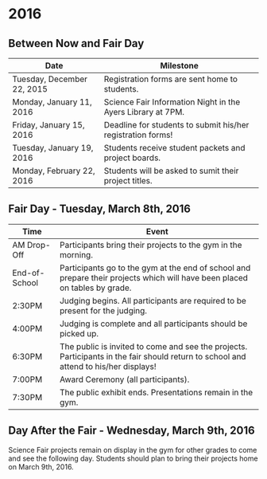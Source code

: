 # 2016

## Between Now and Fair Day

| Date                       | 	Milestone                                                              |
|----------------------------|-------------------------------------------------------------------------|
| Tuesday, December 22, 2015 |	Registration forms are sent home to students.                          |
| Monday, January 11, 2016   |	Science Fair Information Night in the Ayers Library at 7PM.            |
| Friday, January 15, 2016   |	Deadline for students to submit his/her registration forms!              |
| Tuesday, January 19, 2016  |	Students receive student packets and project boards.                   |
| Monday, February 22, 2016	 | Students will be asked to sumit their project titles.                   |

## Fair Day - Tuesday, March 8th, 2016

| Time                       | Event                                                                   |
|----------------------------|-------------------------------------------------------------------------|
| AM Drop-Off                | Participants bring their projects to the gym in the morning.            |
| End-of-School              | Participants go to the gym at the end of school and prepare their projects which will have been placed on tables by grade. |
| 2:30PM	                   | Judging begins. All participants are required to be present for the judging. |
| 4:00PM	                   | Judging is complete and all participants should be picked up.                |
| 6:30PM	                   | The public is invited to come and see the projects. Participants in the fair should return to school and attend to his/her displays! |
| 7:00PM | Award Ceremony (all participants). |
| 7:30PM |	The public exhibit ends. Presentations remain in the gym. |

## Day After the Fair - Wednesday, March 9th, 2016

Science Fair projects remain on display in the gym for other grades to come and see the following day. Students should plan to bring their projects home on March 9th, 2016.

